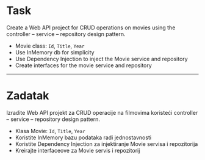 ﻿# Task

Create a Web API project for CRUD operations on movies using the controller – service – repository design pattern.​​

- Movie class: `Id`, `Title`, `Year`​
- Use InMemory db for simplicity
- Use Dependency Injection to inject the Movie service and repository
- Create interfaces for the movie service and repository

***

# Zadatak

Izradite Web API projekt za CRUD operacije na filmovima koristeći controller – service – repository design pattern.

- Klasa Movie: `Id`, `Title`, `Year`
- Koristite InMemory bazu podataka radi jednostavnosti
- Koristite Dependency Injection za injektiranje Movie servisa i repozitorija
- Kreirajte interfaceove za Movie servis i repozitorij
​